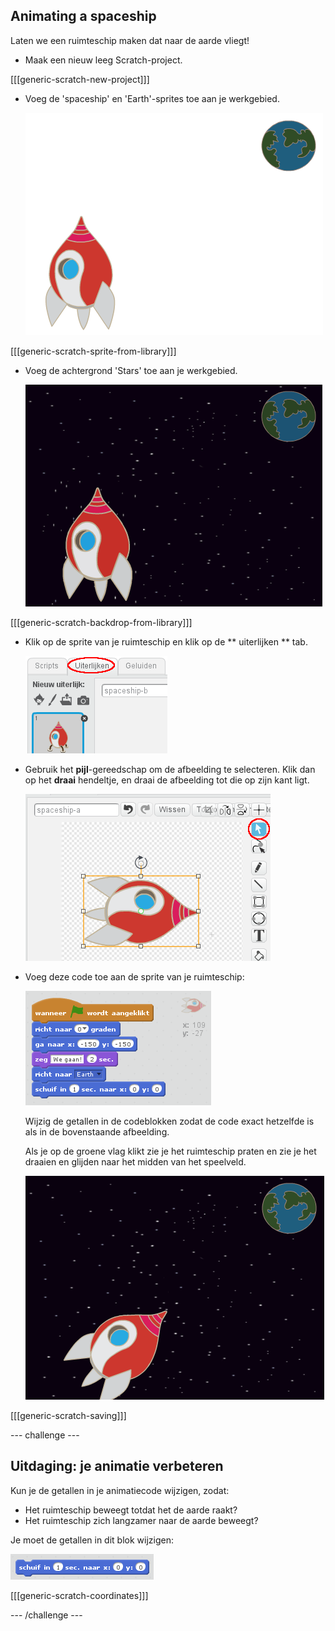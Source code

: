 ## Animating a spaceship

Laten we een ruimteschip maken dat naar de aarde vliegt!

+ Maak een nieuw leeg Scratch-project.

[[[generic-scratch-new-project]]]

+ Voeg de 'spaceship' en 'Earth'-sprites toe aan je werkgebied.
    
    ![Spaceship and Earth sprites](images/space-sprites.png)

[[[generic-scratch-sprite-from-library]]]

+ Voeg de achtergrond 'Stars' toe aan je werkgebied.
    
    ![A space backdrop](images/space-backdrop.png)

[[[generic-scratch-backdrop-from-library]]]

+ Klik op de sprite van je ruimteschip en klik op de ** uiterlijken ** tab.
    
    ![Sprite costume](images/space-costume.png)

+ Gebruik het **pijl**-gereedschap om de afbeelding te selecteren. Klik dan op het **draai** hendeltje, en draai de afbeelding tot die op zijn kant ligt.
    
    ![Rotating a costume](images/space-rotate.png)

+ Voeg deze code toe aan de sprite van je ruimteschip:
    
    ![Spaceship code](images/space-animate.png)
    
    Wijzig de getallen in de codeblokken zodat de code exact hetzelfde is als in de bovenstaande afbeelding.
    
    Als je op de groene vlag klikt zie je het ruimteschip praten en zie je het draaien en glijden naar het midden van het speelveld.
    
    ![Testing a spaceship animation](images/space-animate-stage.png)

[[[generic-scratch-saving]]]

\--- challenge \---

## Uitdaging: je animatie verbeteren

Kun je de getallen in je animatiecode wijzigen, zodat:

+ Het ruimteschip beweegt totdat het de aarde raakt?
+ Het ruimteschip zich langzamer naar de aarde beweegt?

Je moet de getallen in dit blok wijzigen:

![Glide block](images/space-glide.png)

[[[generic-scratch-coordinates]]]

\--- /challenge \---